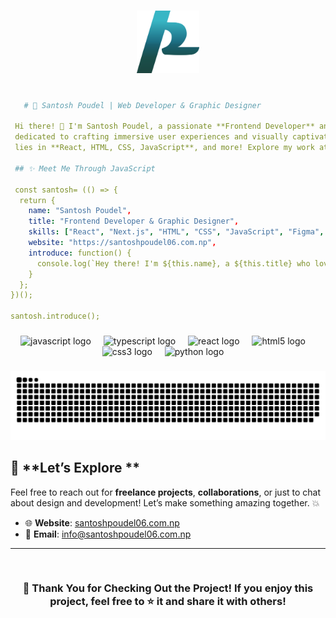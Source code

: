 

###
<div style="text-align: center;">
  <img src="./main-logo.svg" height="100" width="100">
</div>

###
```yaml

   # 🚀 Santosh Poudel | Web Developer & Graphic Designer

 Hi there! 👋 I'm Santosh Poudel, a passionate **Frontend Developer** and **Graphic Designer**
 dedicated to crafting immersive user experiences and visually captivating designs. My expertise
 lies in **React, HTML, CSS, JavaScript**, and more! Explore my work at **(https://santoshpoudel06.com.np)**.

 ## ✨ Meet Me Through JavaScript

 const santosh= (() => {
  return {
    name: "Santosh Poudel",
    title: "Frontend Developer & Graphic Designer",
    skills: ["React", "Next.js", "HTML", "CSS", "JavaScript", "Figma", "Photoshop"],
    website: "https://santoshpoudel06.com.np",
    introduce: function() {
      console.log(`Hey there! I'm ${this.name}, a ${this.title} who loves turning ideas into reality. 🚀`);
    }
  };
})();

santosh.introduce();

```
###

<div align="center">
  <img src="https://cdn.jsdelivr.net/gh/devicons/devicon/icons/javascript/javascript-original.svg" height="30" alt="javascript logo"  />
  <img width="12" />
  <img src="https://cdn.jsdelivr.net/gh/devicons/devicon/icons/typescript/typescript-original.svg" height="30" alt="typescript logo"  />
  <img width="12" />
  <img src="https://cdn.jsdelivr.net/gh/devicons/devicon/icons/react/react-original.svg" height="30" alt="react logo"  />
  <img width="12" />
  <img src="https://cdn.jsdelivr.net/gh/devicons/devicon/icons/html5/html5-original.svg" height="30" alt="html5 logo"  />
  <img width="12" />
  <img src="https://cdn.jsdelivr.net/gh/devicons/devicon/icons/css3/css3-original.svg" height="30" alt="css3 logo"  />
  <img width="12" />
  <img src="https://cdn.jsdelivr.net/gh/devicons/devicon/icons/python/python-original.svg" height="30" alt="python logo"  />
  <img width="12" />
</div>

###

<picture>
  <source
    media="(prefers-color-scheme: dark)"
    srcset="https://raw.githubusercontent.com/platane/snk/output/github-contribution-grid-snake-dark.svg"
  />
  <source
    media="(prefers-color-scheme: light)"
    srcset="https://raw.githubusercontent.com/platane/snk/output/github-contribution-grid-snake.svg"
  />
  <img
    alt="github contribution grid snake animation"
    src="https://raw.githubusercontent.com/platane/snk/output/github-contribution-grid-snake.svg"
  />
</picture>



## 🎯 **Let’s Explore **

Feel free to reach out for **freelance projects**, **collaborations**, or just to chat about design and development! Let’s make something amazing together. 💥

- 🌐 **Website**: [santoshpoudel06.com.np](https://santoshpoudel06.com.np)
- 📧 **Email**: info@santoshpoudel06.com.np


---

<br>
<h3 align ="center">
🎉 Thank You for Checking Out the Project!
If you enjoy this project, feel free to ⭐️ it and share it with others!
</h3>
